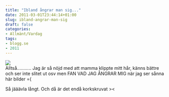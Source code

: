 ```yaml
---
title: "Ibland ångrar man sig..."
date: 2011-03-01T23:44:14+01:00
slug: ibland-angrar-man-sig
draft: false
categories:
- Allmänt/Vardag
tags:
- blogg.se
- 2011
---
```

![](/assets/images/blogg.se/dsc02071_135365762.jpg)  
Alltså........... Jag är så nöjd med att mamma klippte mitt hår, känns bättre och ser inte slitet ut osv men FAN VAD JAG ÅNGRAR MIG när jag ser sånna här bilder =(  
  
Så jääävla långt. Och då är det endå korkskruvat ><